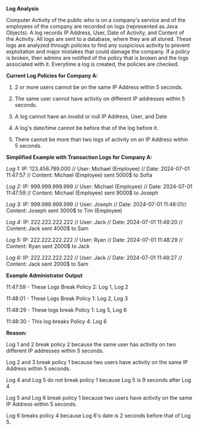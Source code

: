 **Log Analysis**

Computer Activity of the public who is on a company's service and of the employees of the company are recorded on logs (represented as Java Objects). A log records IP Address, User, Date of Activity, and Content of the Activity. 
All logs are sent to a database, where they are all stored. These logs are analyzed through policies to find any suspicious activity to prevent exploitation and major mistakes that could damage the company. If a policy is broken, then admins are notified of the policy that is broken and the logs associated with it. Everytime a log is created, the policies are checked. 

**Current Log Policies for Company A:**

1. 2 or more users cannot be on the same IP Address within 5 seconds.

2. The same user cannot have activity on different IP addresses within 5 seconds.

3. A log cannot have an invalid or null IP Address, User, and Date

4. A log's date/time cannot be before that of the log before it. 

5. There cannot be more than two logs of activity on an IP Address within 5 seconds.

**Simplified Example with Transaction Logs for Company A:**

*Log 1:* IP: 123.456.789.000 // User: Michael (Employee) // Date: 2024-07-01 11:47:57 // Content: Michael (Employee) sent 5000$ to Sofia

*Log 2:* IP: 999.999.999.999 // User: Michael (Employee) // Date: 2024-07-01 11:47:59 // Content: Michael (Employee) sent 9000$ to Joseph

*Log 3:* IP: 999.999.999.999 // User: Joseph // Date: 2024-07-01 11:48:01// Content: Joseph sent 3000$ to Tim (Employee)

*Log 4:* IP: 222.222.222.222 // User: Jack // Date: 2024-07-01 11:48:20 // Content: Jack sent 4000$ to Sam

*Log 5:* IP: 222.222.222.222 // User: Ryan // Date: 2024-07-01 11:48:29 // Content: Ryan sent 2000$ to Jack

*Log 6:* IP: 222.222.222.222 // User: Jack // Date: 2024-07-01 11:48:27 // Content: Jack sent 2000$ to Sam

**Example Administrator Output**

11:47:59 - These Logs Break Policy 2: Log 1, Log 2

11:48:01 - These Logs Break Policy 1: Log 2, Log 3

11:48:29 - These logs break Policy 1: Log 5, Log 6

11:48:30 - This log breaks Policy 4: Log 6

**Reason:**

Log 1 and 2 break policy 2 because the same user has activity on two different IP addresses within 5 seconds. 

Log 2 and 3 break policy 1 because two users have activity on the same IP Address within 5 seconds. 

Log 4 and Log 5 do not break policy 1 because Log 5 is 9 seconds after Log 4

Log 5 and Log 6 break policy 1 because two users have activity on the same IP Address within 5 seconds. 

Log 6 breaks policy 4 because Log 6's date is 2 seconds before that of Log 5. 
